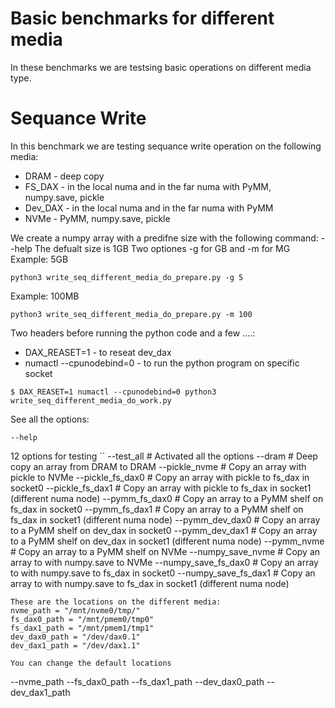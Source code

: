 # Basic benchmarks for different media

In these benchmarks we are testsing basic operations on different media type.

# Sequance Write 

In this benchmark we are testing sequance write operation on the following media:
- DRAM - deep copy
- FS_DAX - in the local numa and in the far numa with PyMM, numpy.save, pickle
- Dev_DAX  - in the local numa and in the far numa with PyMM
- NVMe -  PyMM, numpy.save, pickle


We create a numpy array with a predifne size with the following command:
--help
The defualt size is 1GB
Two optiones -g for GB and -m for MG
Example: 5GB
```
python3 write_seq_different_media_do_prepare.py -g 5
```
Example: 100MB
```
python3 write_seq_different_media_do_prepare.py -m 100
```
Two headers before running the python code and a few ....:
- DAX_REASET=1 - to reseat dev_dax
- numactl --cpunodebind=0 - to run the python program on specific socket 

```
$ DAX_REASET=1 numactl --cpunodebind=0 python3 write_seq_different_media_do_work.py
```

See all the options:
```
--help
```

12 options for testing
``
--test_all # Activated all the options
--dram # Deep copy an array from DRAM to DRAM
--pickle_nvme # Copy an array with pickle to NVMe
--pickle_fs_dax0  # Copy an array with pickle to fs_dax in socket0
--pickle_fs_dax1  # Copy an array with pickle to fs_dax in socket1 (different numa node)
--pymm_fs_dax0  # Copy an array to a PyMM shelf on fs_dax in socket0
--pymm_fs_dax1  # Copy an array to a PyMM shelf on fs_dax in socket1  (different numa node)
--pymm_dev_dax0 # Copy an array to a PyMM shelf on dev_dax in socket0
--pymm_dev_dax1 # Copy an array to a PyMM shelf on dev_dax in socket1 (different numa node)
--pymm_nvme # Copy an array to a PyMM shelf on NVMe
--numpy_save_nvme # Copy an array to with numpy.save to NVMe
--numpy_save_fs_dax0  # Copy an array to with numpy.save to fs_dax in socket0
--numpy_save_fs_dax1  # Copy an array to with numpy.save to fs_dax in socket1 (different numa node)
```
These are the locations on the different media: 
nvme_path = "/mnt/nvme0/tmp/"
fs_dax0_path = "/mnt/pmem0/tmp0"
fs_dax1_path = "/mnt/pmem1/tmp1"
dev_dax0_path = "/dev/dax0.1"
dev_dax1_path = "/dev/dax1.1"

You can change the default locations
```
--nvme_path 
--fs_dax0_path 
--fs_dax1_path 
--dev_dax0_path 
--dev_dax1_path 
```





